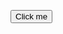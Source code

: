 <button id="myButton">Click me</button>
<div id="myPopover" style="display: none; position: absolute; width: 200px; height: 100px; background: lightgray;">
    <p>This is a popover!</p>
</div>
<script>
var button = document.getElementById('myButton');
var popover = document.getElementById('myPopover');
button.addEventListener('mouseover', function(event) {
    event.stopPropagation();
    if (popover.style.display === 'none') {
        popover.style.display = 'block';
    } else {
        popover.style.display = 'none';
    }
});
document.addEventListener('mouseout', function() {
    popover.style.display = 'none';
});
</script>

